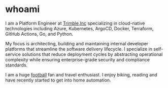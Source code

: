 # whoami

I am a Platform Engineer at [Trimble,Inc](https://www.trimble.com/en) specializing in cloud-native technologies including Azure, Kubernetes, ArgoCD, Docker, Terraform, GitHub Actions, Go, and Python.

My focus is architecting, building and maintaining internal developer platforms that streamline the software delivery lifecycle. I specialize in self-service solutions that reduce deployment cycles by abstracting operational complexity while ensuring enterprise-grade security and compliance standards.

I am a huge [football](https://en.wikipedia.org/wiki/Football) fan and travel enthusiast. I enjoy biking, reading and have recently started to get into home automation.